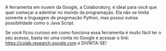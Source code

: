 A ferramenta em nuvem da Google, a Colaboratory, é ideal para você que quer começar a adentrar no mundo da programação. Ela não se limita somente a linguagem de progrmação Python, mas possui outras possibilidade como o Java Script.

Se você ficou curioso em como funciona essa ferramenta é muito fácil ter o seu acesso, basta ter uma conta no Google e acessar o link: https://colab.research.google.com e DIVIRTA-SE!
